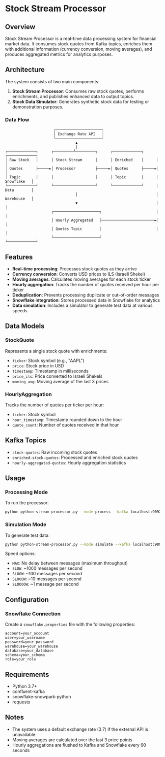 # Stock Stream Processor

## Overview

Stock Stream Processor is a real-time data processing system for financial market data. It consumes stock quotes from Kafka topics, enriches them with additional information (currency conversion, moving averages), and produces aggregated metrics for analytics purposes.

## Architecture

The system consists of two main components:

1. **Stock Stream Processor**: Consumes raw stock quotes, performs enrichments, and publishes enhanced data to output topics.
2. **Stock Data Simulator**: Generates synthetic stock data for testing or demonstration purposes.

### Data Flow

```
                      ┌─────────────────────┐
                      │ Exchange Rate API   │
                      └─────────────────────┘
                                ▲
                                │
┌─────────────┐      ┌─────────┴─────────┐      ┌─────────────┐      ┌─────────────┐
│ Raw Stock   │      │ Stock Stream      │      │ Enriched    │      │             │
│ Quotes      ├─────►│ Processor         ├─────►│ Quotes      ├─────►│             │
│ Topic       │      │                   │      │ Topic       │      │ Snowflake   │
└─────────────┘      └───────────────────┘      └─────────────┘      │ Data        │
                                │                                    │ Warehouse   │
                                ▼                                    │             │
                     ┌─────────────────────┐                         │             │
                     │ Hourly Aggregated   ├────────────────────────►│             │
                     │ Quotes Topic        │                         │             │
                     └─────────────────────┘                         └─────────────┘
```

## Features

- **Real-time processing**: Processes stock quotes as they arrive
- **Currency conversion**: Converts USD prices to ILS (Israeli Shekel)
- **Moving averages**: Calculates moving averages for each stock ticker
- **Hourly aggregation**: Tracks the number of quotes received per hour per ticker
- **Deduplication**: Prevents processing duplicate or out-of-order messages
- **Snowflake integration**: Stores processed data in Snowflake for analytics
- **Data simulation**: Includes a simulator to generate test data at various speeds

## Data Models

### StockQuote

Represents a single stock quote with enrichments:

- `ticker`: Stock symbol (e.g., "AAPL")
- `price`: Stock price in USD
- `timestamp`: Timestamp in milliseconds
- `price_ils`: Price converted to Israeli Shekels
- `moving_avg`: Moving average of the last 3 prices

### HourlyAggregation

Tracks the number of quotes per ticker per hour:

- `ticker`: Stock symbol
- `hour_timestamp`: Timestamp rounded down to the hour
- `quote_count`: Number of quotes received in that hour

## Kafka Topics

- `stock-quotes`: Raw incoming stock quotes
- `enriched-stock-quotes`: Processed and enriched stock quotes
- `hourly-aggregated-quotes`: Hourly aggregation statistics

## Usage

### Processing Mode

To run the processor:

```bash
python python-stream-processor.py --mode process --kafka localhost:9092 --config ./snowflake.properties
```

### Simulation Mode

To generate test data:

```bash
python python-stream-processor.py --mode simulate --kafka localhost:9092 --count 1000 --speed SLOW
```

Speed options:
- `MAX`: No delay between messages (maximum throughput)
- `SLOW`: ~1000 messages per second
- `SLOOW`: ~100 messages per second
- `SLOOOW`: ~10 messages per second
- `SLOOOOW`: ~1 message per second

## Configuration

### Snowflake Connection

Create a `snowflake.properties` file with the following properties:

```
account=your_account
user=your_username
password=your_password
warehouse=your_warehouse
database=your_database
schema=your_schema
role=your_role
```

## Requirements

- Python 3.7+
- confluent-kafka
- snowflake-snowpark-python
- requests

## Notes

- The system uses a default exchange rate (3.7) if the external API is unavailable
- Moving averages are calculated over the last 3 price points
- Hourly aggregations are flushed to Kafka and Snowflake every 60 seconds